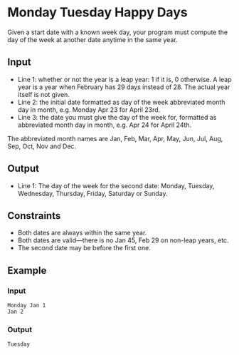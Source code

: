 ﻿# Monday Tuesday Happy Days
Given a start date with a known week day, your program must compute the day of the week at another date anytime in the same year.

## Input
* Line 1: whether or not the year is a leap year: 1 if it is, 0 otherwise. A leap year is a year when February has 29 days instead of 28. The actual year itself is not given.
* Line 2: the initial date formatted as day of the week abbreviated month day in month, e.g. Monday Apr 23 for April 23rd.
* Line 3: the date you must give the day of the week for, formatted as abbreviated month day in month, e.g. Apr 24 for April 24th.

The abbreviated month names are Jan, Feb, Mar, Apr, May, Jun, Jul, Aug, Sep, Oct, Nov and Dec.

## Output
* Line 1: The day of the week for the second date: Monday, Tuesday, Wednesday, Thursday, Friday, Saturday or Sunday.

## Constraints
* Both dates are always within the same year.
* Both dates are valid—there is no Jan 45, Feb 29 on non-leap years, etc.
* The second date may be before the first one.

## Example
### Input
```0
Monday Jan 1
Jan 2
```

### Output
```Tuesday```